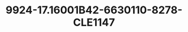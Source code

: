 ---
title: 9924-17.16001B42-6630110-8278-CLE1147
image: 9924-17.16001B42-6630110-8278-CLE1147.jpg
brand: classic-collection
layout: vestito
---